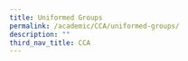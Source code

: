 ```yaml
---
title: Uniformed Groups
permalink: /academic/CCA/uniformed-groups/
description: ""
third_nav_title: CCA
---
```

